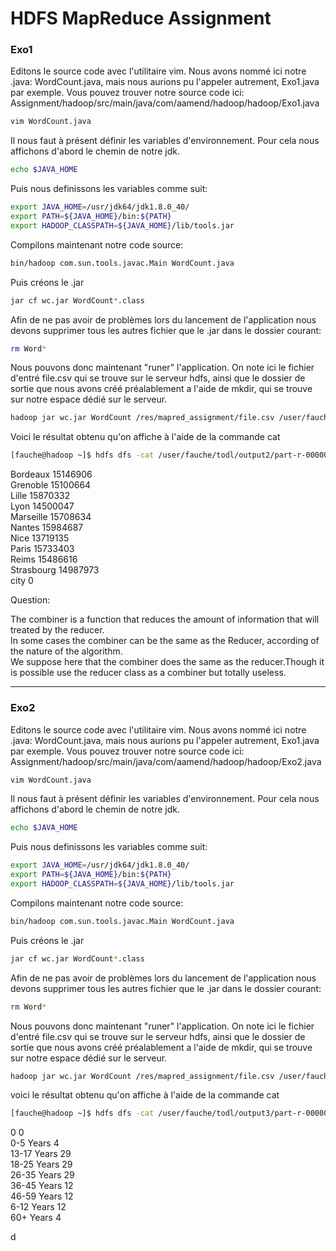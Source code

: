 # HDFS MapReduce Assignment  
### Exo1

Editons le source code avec l'utilitaire vim. Nous avons nommé ici notre .java: WordCount.java, mais nous aurions pu l'appeler autrement, Exo1.java par exemple. 
Vous pouvez trouver notre source code ici:
Assignment/hadoop/src/main/java/com/aamend/hadoop/hadoop/Exo1.java  
```sh
vim WordCount.java
```
Il nous faut à présent définir les variables d'environnement. Pour cela nous affichons d'abord le chemin de notre jdk.
```sh
echo $JAVA_HOME
```
Puis nous definissons les variables comme suit:
```sh
export JAVA_HOME=/usr/jdk64/jdk1.8.0_40/
export PATH=${JAVA_HOME}/bin:${PATH}
export HADOOP_CLASSPATH=${JAVA_HOME}/lib/tools.jar
```
Compilons maintenant notre code source:
```sh
bin/hadoop com.sun.tools.javac.Main WordCount.java
```
Puis créons le .jar
```sh
jar cf wc.jar WordCount*.class
```
Afin de ne pas avoir de problèmes lors du lancement de l'application nous devons supprimer tous les autres fichier que le .jar dans le dossier courant:
```sh
rm Word*
```
Nous pouvons donc maintenant "runer" l'application. On note ici le fichier d'entré file.csv qui se trouve sur le serveur hdfs, ainsi que le dossier de sortie que nous avons créé préalablement a l'aide de mkdir, qui se trouve sur notre espace dédié sur le serveur.
```sh
hadoop jar wc.jar WordCount /res/mapred_assignment/file.csv /user/fauche/todl/output2
```

Voici le résultat obtenu qu'on affiche à l'aide de la commande cat
```sh
[fauche@hadoop ~]$ hdfs dfs -cat /user/fauche/todl/output2/part-r-00000
```
Bordeaux         15146906  
Grenoble         15100664  
Lille            15870332  
Lyon             14500047  
Marseille        15708634  
Nantes           15984687  
Nice             13719135  
Paris            15733403  
Reims            15486616  
Strasbourg       14987973  
city             0


Question:

The combiner is a function that reduces the amount of information that will treated by the reducer.  
In some cases the combiner can be the same as the Reducer, according of the nature of the algorithm.  
We suppose here that the combiner does the same as the reducer.Though it is possible use the reducer class as a combiner but totally useless.



***
### Exo2  
Editons le source code avec l'utilitaire vim. Nous avons nommé ici notre .java: WordCount.java, mais nous aurions pu l'appeler autrement, Exo1.java par exemple. 
Vous pouvez trouver notre source code ici:
Assignment/hadoop/src/main/java/com/aamend/hadoop/hadoop/Exo2.java 
```sh
vim WordCount.java
```
Il nous faut à présent définir les variables d'environnement. Pour cela nous affichons d'abord le chemin de notre jdk.
```sh
echo $JAVA_HOME
```
Puis nous definissons les variables comme suit:
```sh
export JAVA_HOME=/usr/jdk64/jdk1.8.0_40/
export PATH=${JAVA_HOME}/bin:${PATH}
export HADOOP_CLASSPATH=${JAVA_HOME}/lib/tools.jar
```
Compilons maintenant notre code source:
```sh
bin/hadoop com.sun.tools.javac.Main WordCount.java
```
Puis créons le .jar
```sh
jar cf wc.jar WordCount*.class
```
Afin de ne pas avoir de problèmes lors du lancement de l'application nous devons supprimer tous les autres fichier que le .jar dans le dossier courant:
```sh
rm Word*
```
Nous pouvons donc maintenant "runer" l'application. On note ici le fichier d'entré file.csv qui se trouve sur le serveur hdfs, ainsi que le dossier de sortie que nous avons créé préalablement a l'aide de mkdir, qui se trouve sur notre espace dédié sur le serveur.
```sh
hadoop jar wc.jar WordCount /res/mapred_assignment/file.csv /user/fauche/todl/output3
```
voici le résultat obtenu qu'on affiche à l'aide de la commande cat
```sh
[fauche@hadoop ~]$ hdfs dfs -cat /user/fauche/todl/output3/part-r-00000
```
0               0  
0-5 Years       4  
13-17 Years     29  
18-25 Years     29  
26-35 Years     29  
36-45 Years     12  
46-59 Years     12  
6-12 Years      12  
60+ Years       4  


d

